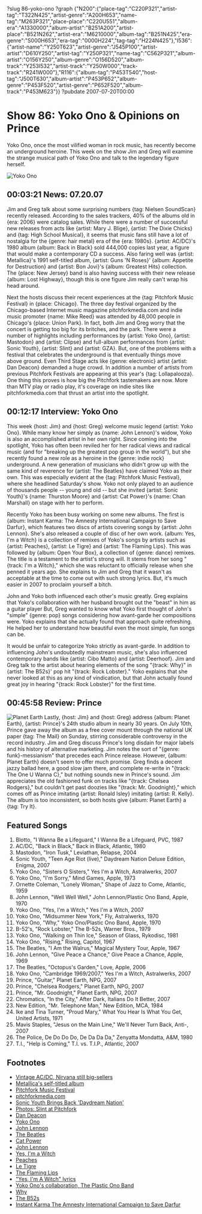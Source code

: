 ?slug 86-yoko-ono
?graph {"N200":{"place-tag":"C220P321","artist-tag":"T322N425","artist-genre":"A200H653","name-tag":"M263P321","place-place":"C220U551","album-era":"A1330000","album-artist":"B251A200","artist-place":"B521N262","artist-era":"M6210000","album-tag":"B251N425","era-genre":"S000H653","era-tag":"0000H224","tag-tag":"H224N425"},"I536":{"artist-name":"Y250T623","artist-genre":"J545P100","artist-artist":"D610Y250","artist-tag":"Y250P321","name-tag":"C562P321","album-artist":"O156Y250","album-genre":"O156D520","album-track":"Y253I532","artist-track":"Y250W000","track-track":"R241W000"},"R116":{"album-tag":"P453T540","host-tag":"J500T630","album-artist":"P453P652","album-genre":"P453F520","artist-genre":"P652F520","album-track":"P453M623"}}
?pubdate 2007-07-20T00:00

# Show 86: Yoko Ono & Opinions on Prince
Yoko Ono, once the most vilified woman in rock music, has recently become an underground heroine. This week on the show Jim and Greg will examine the strange musical path of Yoko Ono and talk to the legendary figure herself.

![Yoko Ono](http://static.soundopinions.org/images/2007/yokoono.jpg)

## 00:03:21 News: 07.20.07
Jim and Greg talk about some surprising numbers {tag: Nielsen SoundScan} recently released. According to the sales trackers, 40% of the albums old in {era: 2006} were catalog sales. While there were a number of successful new releases from acts like {artist: Mary J. Blige}, {artist: The Dixie Chicks} and {tag: High School Musical}, it seems that music fans still have a lot of nostalgia for the {genre: hair metal} era of the {era: 1980s}. {artist: AC/DC}'s 1980 album {album: Back in Black} sold 444,000 copies last year, a figure that would make a contemporary CD a success. Also faring well was {artist: Metallica}'s 1991 self-titled album, {artist: Guns 'N Roses}' {album: Appetite for Destruction} and {artist: Bon Jovi}'s {album: Greatest Hits} collection. The {place: New Jersey} band is also having success with their new release {album: Lost Highway}, though this is one figure Jim really can't wrap his head around.

Next the hosts discuss their recent experiences at the {tag: Pitchfork Music Festival} in {place: Chicago}. The three day festival organized by the Chicago-based Internet music magazine pitchforkmedia.com and indie music promoter {name: Mike Reed} was attended by 48,000 people in Chicago's {place: Union Park}. In fact, both Jim and Greg worry that the concert is getting too big for its britches, and the park. There were a number of highlights including performances by {artist: Yoko Ono}, {artist: Mastodon} and {artist: Clipse} and full-album performances from {artist: Sonic Youth}, {artist: Slint} and {artist: GZA}. But, one of the problems with a festival that celebrates the underground is that eventually things move above ground. Even Third Stage acts like {genre: electronic} artist {artist: Dan Deacon} demanded a huge crowd. In addition a number of artists from previous Pitchfork Festivals are appearing at this year's {tag: Lollapalooza}. One thing this proves is how big the Pitchfork tastemakers are now. More than MTV play or radio play, it's coverage on indie sites like pitchforkmedia.com that thrust an artist into the spotlight.

## 00:12:17 Interview: Yoko Ono
This week {host: Jim} and {host: Greg} welcome music legend {artist: Yoko Ono}. While many know her simply as {name: John Lennon}'s widow, Yoko is also an accomplished artist in her own right. Since coming into the spotlight, Yoko has often been reviled her for her radical views and radical music (and for "breaking up the greatest pop group in the world"), but she recently found a new role as a heroine in the {genre: indie rock} underground. A new generation of musicians who didn't grow up with the same kind of reverence for {artist: The Beatles} have claimed Yoko as their own. This was especially evident at the {tag: Pitchfork Music Festival}, where she headlined Saturday's show. Yoko not only played to an audience of thousands people -- young and old -- but she invited {artist: Sonic Youth}'s {name: Thurston Moore} and {artist: Cat Power}'s {name: Chan Marshall} on stage with her to perform.

Recently Yoko has been busy working on some new albums. The first is {album: Instant Karma: The Amnesty International Campaign to Save Darfur}, which features two discs of artists covering songs by {artist: John Lennon}. She's also released a couple of disc of her own work. {album: Yes, I'm a Witch} is a collection of remixes of Yoko's songs by artists such as {artist: Peaches}, {artist: Le Tigre} and {artist: The Flaming Lips}. This was followed by {album: Open Your Box}, a collection of {genre: dance} remixes. The title is a testament to the artist's strong will. It stems from her song "{track: I'm a Witch}," which she was reluctant to officially release when she penned it years ago. She explains to Jim and Greg that it wasn't as acceptable at the time to come out with such strong lyrics. But, it's much easier in 2007 to proclaim yourself a bitch.

John and Yoko both influenced each other's music greatly. Greg explains that Yoko's collaboration with her husband brought out the "beast" in him as a guitar player But, Greg wanted to know what Yoko first thought of John's "simple" {genre: pop} songs considering how avant-garde her compositions were. Yoko explains that she actually found that approach quite refreshing. He helped her to understand how beautiful even the most simple, fun songs can be.

It would be unfair to categorize Yoko strictly as avant-garde. In addition to influencing John's undoubtedly mainstream music, she's also influenced contemporary bands like {artist: Cibo Matto} and {artist: Deerhoof}. Jim and Greg talk to the artist about hearing elements of the song "{track: Why}" in {artist: The B52s}' pop hit "{track: Rock Lobster}." Yoko explains that she never looked at this as any kind of vindication, but that John actually found great joy in hearing "{track: Rock Lobster}" for the first time.

## 00:45:58 Review: Prince
![Planet Earth](//static.soundopinions.org/images/2016/planet%20earth%20prince.jpg)
Lastly, {host: Jim} and {host: Greg} address {album: Planet Earth}, {artist: Prince}'s 24th studio album in nearly 30 years. On July 10th, Prince gave away the album as a free cover mount through the national UK paper {tag: The Mail} on Sunday, stirring considerable controversy in the record industry. Jim and Greg discuss Prince's long disdain for major labels and his history of alternative marketing. Jim notes the sort of "{genre: funk}-messianism" that  precedes each Prince release. However, {album: Planet Earth} doesn't seem to offer much promise. Greg finds a decent jazzy ballad here, a good slow jam there, and complete re-write in "{track: The One U Wanna C}," but nothing sounds new in Prince's sound. Jim appreciates the old fashioned funk on tracks like "{track: Chelsea Rodgers}," but couldn't get past doozies like "{track: Mr. Goodnight}," which comes off as Prince imitating {artist: Ronald Isley} imitating {artist: R. Kelly}. The album is too inconsistent, so both hosts give {album: Planet Earth} a {tag: Try It}.

## Featured Songs
1. Blotto, "I Wanna Be a Lifeguard," I Wanna Be a Lifeguard, PVC, 1987
2. AC/DC, "Back in Black," Back in Black, Atlantic, 1980
3. Mastodon, "Iron Tusk," Leviathan, Relapse, 2004
4. Sonic Youth, "Teen Age Riot (live)," Daydream Nation Deluxe Edition, Enigma, 2007
5. Yoko Ono, "Sisters O Sisters," Yes I'm a Witch, Astralwerks, 2007
6. Yoko Ono, "I'm Sorry," Mind Games, Apple, 1973
7. Ornette Coleman, "Lonely Woman," Shape of Jazz to Come, Atlantic, 1959
8. John Lennon, "Well Well Well," John Lennon/Plastic Ono Band, Apple, 1970
9. Yoko Ono, "Yes, I'm a Witch," Yes I'm a Witch, 2007
10. Yoko Ono, "Midsummer New York," Fly, Astralwerks, 1970
11. Yoko Ono, "Why," Yoko Ono/Plastic Ono Band, Apple, 1970
12. B-52's, "Rock Lobster," The B-52s, Warner Bros., 1979
13. Yoko Ono, "Walking on Thin Ice," Season of Glass, Rykodisc, 1981
14. Yoko Ono, "Rising," Rising, Capitol, 1967
15. The Beatles, "I Am the Walrus," Magical Mystery Tour, Apple, 1967
16. John Lennon, "Give Peace a Chance," Give Peace a Chance, Apple, 1969
17. The Beatles, "Octopus's Garden," Love, Apple, 2006
18. Yoko Ono, "Cambridge 1969/2007," Yes I'm a Witch, Astralwerks, 2007
19. Prince, "Guitar," Planet Earth, NPG, 2007
20. Prince, "Chelsea Rodgers," Planet Earth, NPG, 2007
21. Prince, "Mr. Goodnight," Planet Earth, NPG, 2007
22. Chromatics, "In the City," After Dark, Italians Do It Better, 2007
23. New Edition, "Mr. Telephone Man," New Edition, MCA, 1984
24. Ike and Tina Turner, "Proud Mary," What You Hear Is What You Get, United Artists, 1971
25. Mavis Staples, "Jesus on the Main Line," We'll Never Turn Back, Anti-, 2007
26. The Police, De Do Do Do, De Da Da Da," Zenyatta Mondatta, A&M, 1980
27. T.I., "Help is Coming," T.I. vs. T.I.P., Atlantic, 2007

## Footnotes
- [Vintage AC/DC, Nirvana still big-sellers](http://www.washingtonpost.com/wp-dyn/content/article/2007/07/16/AR2007071601061.html?nav=rss_artsandliving/entertainmentnews)
- [Metallica's self-titled album](http://www.allmusic.com/cg/amg.dll?p=amg&sql=10:g9foxqq5ldte)
- [Pitchfork Music Festival](http://www.pitchforkmusicfestival.com/)
- [pitchforkmedia.com](http://www.pitchforkmedia.com/)
- [Sonic Youth Brings Back 'Daydream Nation'](http://artsbeat.blogs.nytimes.com/2007/07/14/pitchfork-music-festival-sonic-youth-brings-back-daydream-nation/)
- [Photos: Slint at Pitchfork](http://www.brooklynvegan.com/archives/2007/07/slint_performed.html)
- [Dan Deacon](http://www.dandeacon.com/)
- [Yoko Ono](http://www.allmusic.com/cg/amg.dll?p=amg&sql=11:j9fixq85ldse)
- [John Lennon](http://www.johnlennon.com/)
- [The Beatles](http://www.beatles.com/)
- [Cat Power](http://www.matadorrecords.com/cat_power/)
- [John Lennon](http://www.allmusic.com/cg/amg.dll?p=amg&sql=11:hifrxqe5ldde~T31)
- [Yes, I'm a Witch](http://www.metacritic.com/music/artists/onoyoko/yesimawitch?q=yes%20i'm%20a%20witch)
- [Peaches](http://www.peachesrocks.com/)
- [Le Tigre](http://www.letigreworld.com/sweepstakes/index.html)
- [The Flaming Lips](http://www.flaminglips.com/)
- ["Yes, I'm A Witch" lyrics](http://www.lyricsfreak.com/y/yoko+ono/yes+im+a+witch_20148801.html)
- [Yoko Ono's collaboration, The Plastic Ono Band](http://en.wikipedia.org/wiki/Plastic_Ono_Band)
- [Why](http://www.allmusic.com/cg/amg.dll?p=amg&sql=33:39fexztsldde)
- [The B52s](http://www.theb52s.com/)
- [Instant Karma The Amnesty International Campaign to Save Darfur](http://www.amazon.com/Instant-Karma-Amnesty-International-Campaign/dp/B000PMG9G2)
